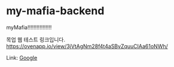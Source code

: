 # my-mafia-backend
myMafia!!!!!!!!!!!!!!!!

목업 웹 테스트 링크입니다. https://ovenapp.io/view/3jVtAgNm28f4t4aSBvZquuCIAa61oNWh/

Link: [Google][googlelink]

[googlelink]: https://google.com "Go google"
